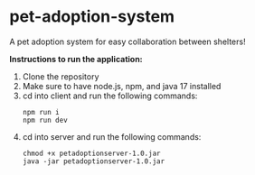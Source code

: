 # pet-adoption-system
A pet adoption system for easy collaboration between shelters!

**Instructions to run the application:**
1. Clone the repository
2. Make sure to have node.js, npm, and java 17 installed
3. cd into client and run the following commands:
   ```
   npm run i
   npm run dev
   ```
5. cd into server and run the following commands:
   ```
   chmod +x petadoptionserver-1.0.jar
   java -jar petadoptionserver-1.0.jar
   ```
